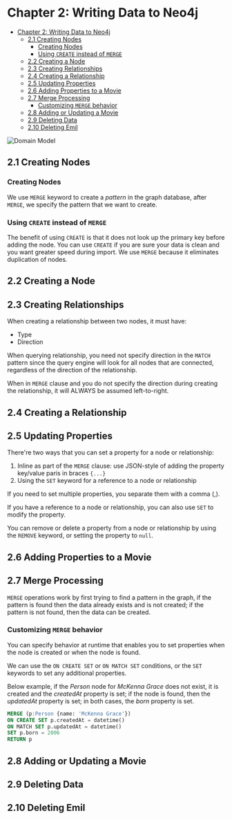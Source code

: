 # Chapter 2: Writing Data to Neo4j

- [Chapter 2: Writing Data to Neo4j](#chapter-2-writing-data-to-neo4j)
  - [2.1 Creating Nodes](#21-creating-nodes)
    - [Creating Nodes](#creating-nodes)
    - [Using `CREATE` instead of `MERGE`](#using-create-instead-of-merge)
  - [2.2 Creating a Node](#22-creating-a-node)
  - [2.3 Creating Relationships](#23-creating-relationships)
  - [2.4 Creating a Relationship](#24-creating-a-relationship)
  - [2.5 Updating Properties](#25-updating-properties)
  - [2.6 Adding Properties to a Movie](#26-adding-properties-to-a-movie)
  - [2.7 Merge Processing](#27-merge-processing)
    - [Customizing `MERGE` behavior](#customizing-merge-behavior)
  - [2.8 Adding or Updating a Movie](#28-adding-or-updating-a-movie)
  - [2.9 Deleting Data](#29-deleting-data)
  - [2.10 Deleting Emil](#210-deleting-emil)

![Domain Model](img/movie-schema.svg)

## 2.1 Creating Nodes

### Creating Nodes

We use `MERGE` keyword to create a *pattern* in the graph database, after `MERGE`, we specify the pattern that we want to create.

### Using `CREATE` instead of `MERGE`

The benefit of using `CREATE` is that it does not look up the primary key before adding the node. You can use `CREATE` if you are sure your data is clean and you want greater speed during import. We use `MERGE` because it eliminates duplication of nodes.

## 2.2 Creating a Node

## 2.3 Creating Relationships

When creating a relationship between two nodes, it must have:

- Type
- Direction

When querying relationship, you need not specify direction in the `MATCH` pattern since the query engine will look for all nodes that are connected, regardless of the direction of the relationship.

When in `MERGE` clause and you do not specify the direction during creating the relationship, it will ALWAYS be assumed left-to-right.

## 2.4 Creating a Relationship

## 2.5 Updating Properties

There're two ways that you can set a property for a node or relationship:

1. Inline as part of the `MERGE` clause: use JSON-style of adding the property key/value paris in braces `{...}`
2. Using the `SET` keyword for a reference to a node or relationship

If you need to set multiple properties, you separate them with a comma (,).

If you have a reference to a node or relationship, you can also use `SET` to modify the property.

You can remove or delete a property from a node or relationship by using the `REMOVE` keyword, or setting the property to `null`.

## 2.6 Adding Properties to a Movie

## 2.7 Merge Processing

`MERGE` operations work by first trying to find a pattern in the graph, if the pattern is found then the data already exists and is not created; if the pattern is not found, then the data can be created.

### Customizing `MERGE` behavior

You can specify behavior at runtime that enables you to set properties when the node is created or when the node is found.

We can use the `ON CREATE SET` or `ON MATCH SET` conditions, or the `SET` keywords to set any additional properties.

Below example, if the *Person* node for *McKenna Grace* does not exist, it is created and the *createdAt* property is set; if the node is found, then the *updatedAt* property is set; in both cases, the *born* property is set.

```SQL
MERGE (p:Person {name: 'McKenna Grace'})
ON CREATE SET p.createdAt = datetime()
ON MATCH SET p.updatedAt = datetime()
SET p.born = 2006
RETURN p
```

## 2.8 Adding or Updating a Movie

## 2.9 Deleting Data

## 2.10 Deleting Emil
